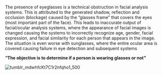 The presence of eyeglasses is a technical obstruction in facial analysis systems. This is attributed to the generated shadow, reflection and occlusion (blockage) caused by the “glasses frame” that covers the eyes (most important part of the face). This leads to inaccurate output of facial/ocular analysis systems, where the appearance of facial images is changed causing the systems to incorrectly recognize age, gender, facial expression, and facial similarity for each person that appears in the image. The situation is even worse with sunglasses, where the entire ocular area is covered causing failure in eye detection and subsequent systems

**“The objective is to determine if a person is wearing glasses or not”**

![tumblr_mdwhfcKt7C1r2nfqho1_500](https://38.media.tumblr.com/tumblr_mdwhfcKt7C1r2nfqho1_500.gif)


